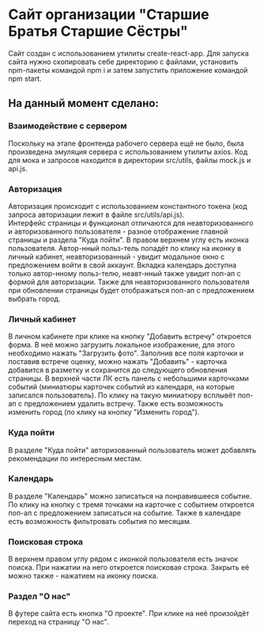 # Сайт организации "Старшие Братья Старшие Сёстры"

Сайт создан с использованием утилиты create-react-app. Для запуска сайта нужно скопировать себе директорию с файлами, установить npm-пакеты командой npm i и затем запустить приложение командой npm start.

## На данный момент сделано:  

### Взаимодействие с сервером  
Поскольку на этапе фронтенда рабочего сервера ещё не было, была произведена эмуляция сервера с использованием утилиты axios. Код для мока и запросов находится в директории src/utils, файлы mock.js и api.js.  

### Авторизация  
Авторизация происходит с использованием константного токена (код запроса авторизации лежит в файле src/utils/api.js).  
Интерфейс страницы и функционал отличаются для неавторизованного и авторизованного пользователя - разное отображение главной страницы и раздела "Куда пойти". В правом верхнем углу есть иконка пользователя. Автор-нный польз-тель попадёт по клику на иконку в личный кабинет, неавторизованный - увидит модальное окно с предложением войти в свой аккаунт. Вкладка календарь доступна только автор-нному польз-телю, неавт-нный также увидит поп-ап с формой для авторизации. Также для неавторизованного пользователя при обновлении страницы будет отображаться поп-ап с предложением выбрать город.  

### Личный кабинет  
В личном кабинете при клике на кнопку "Добавить встречу" откроется форма. В неё можно загрузить локальное изображение, для этого необходимо нажать "Загрузить фото". Заполнив все поля карточки и поставив встрече оценку, можно нажать "Добавить" - карточка добавится в разметку и сохранится до следующего обновления страницы. В верхней части ЛК есть панель с небольшими карточками событий (миниатюры карточек событий из календаря, на которые записался пользователь). По клику на такую миниатюру всплывёт поп-ап с предложением удалить встречу. Также есть возможность изменить город (по клику на кнопку "Изменить город").  

### Куда пойти  
В разделе "Куда пойти" авторизованный пользователь может добавлять рекомендации по интересным местам.  

### Календарь  
В разделе "Календарь" можно записаться на понравившееся событие. По клику на кнопку с тремя точками на карточке с событием откроется поп-ап с предложением записаться на событие. Также в календаре есть возможность фильтровать события по месяцам.  

### Поисковая строка  
В верхнем правом углу рядом с иконкой пользователя есть значок поиска. При нажатии на него откроется поисковая строка. Закрыть её можно также - нажатием на иконку поиска.  


### Раздел "О нас"  
В футере сайта есть кнопка "О проекте". При клике на неё произойдёт переход на страницу "О нас".
